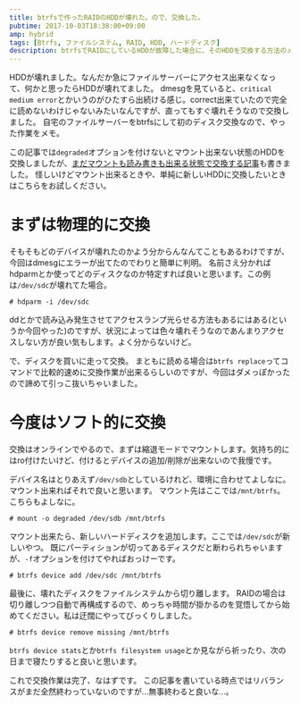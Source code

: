 ```yaml
---
title: btrfsで作ったRAIDのHDDが壊れた。ので、交換した。
pubtime: 2017-10-03T18:38:00+09:00
amp: hybrid
tags: [Btrfs, ファイルシステム, RAID, HDD, ハードディスク]
description: btrfsでRAIDにしているHDDが故障した場合に、そのHDDを交換する方法のメモです。
---
```


HDDが壊れました。なんだか急にファイルサーバーにアクセス出来なくなって、何かと思ったらHDDが壊れてました。
dmesgを見ていると、`critical medium error`とかいうのがひたすら出続ける感じ。correct出来ていたので完全に読めないわけじゃないみたいなんですが、直ってもすぐ壊れそうなので交換しました。
自宅のファイルサーバーをbtrfsにして初のディスク交換なので、やった作業をメモ。

<PS date="2020-06-17" level={1}>

この記事では`degraded`オプションを付けないとマウント出来ない状態のHDDを交換しましたが、[まだマウントも読み書きも出来る状態で交換する記事](/blog/2020/06/btrfs-replace-hdd)も書きました。
怪しいけどマウント出来るときや、単純に新しいHDDに交換したいときはこちらをお試しください。

</PS>

# まずは物理的に交換
そもそもどのデバイスが壊れたのかよう分からんなんてこともあるわけですが、今回はdmesgにエラーが出てたのでわりと簡単に判明。
名前さえ分かればhdparmとか使ってどのディスクなのか特定すれば良いと思います。この例は`/dev/sdc`が壊れてた場合。

```
# hdparm -i /dev/sdc
```

ddとかで読み込み発生させてアクセスランプ光らせる方法もあるにはある(というか今回やった)のですが、状況によっては色々壊れそうなのであんまりアクセスしない方が良い気もします。よく分からないけど。

で、ディスクを買いに走って交換。
まともに読める場合は`btrfs replace`ってコマンドで比較的速めに交換作業が出来るらしいのですが、今回はダメっぽかったので諦めて引っこ抜いちゃいました。

# 今度はソフト的に交換
交換はオンラインでやるので、まずは縮退モードでマウントします。気持ち的にはro付けたいけど、付けるとデバイスの追加/削除が出来ないので我慢です。

デバイス名はとりあえず`/dev/sdb`としているけれど、環境に合わせてよしなに。マウント出来ればそれで良いと思います。
マウント先はここでは`/mnt/btrfs`。こちらもよしなに。

```
# mount -o degraded /dev/sdb /mnt/btrfs
```

マウント出来たら、新しいハードディスクを追加します。ここでは`/dev/sdc`が新しいやつ。
既にパーティションが切ってあるディスクだと断わられちゃいますが、`-f`オプションを付けてやればおっけーです。

```
# btrfs device add /dev/sdc /mnt/btrfs
```

最後に、壊れたディスクをファイルシステムから切り離します。
RAIDの場合は切り離しつつ自動で再構成するので、めっちゃ時間が掛かるのを覚悟してから始めてください。私は迂闊にやってびっくりしました。

```
# btrfs device remove missing /mnt/btrfs
```

`btrfs device stats`とか`btrfs filesystem usage`とか見ながら祈ったり、次の日まで寝たりすると良いと思います。

これで交換作業は完了、なはずです。
この記事を書いている時点ではリバランスがまだ全然終わっていないのですが…無事終わると良いな…。
